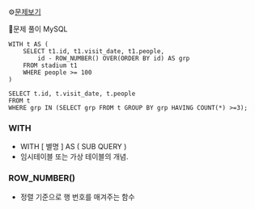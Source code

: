 ⚙[문제보기](https://leetcode.com/problems/human-traffic-of-stadium/)



🔎문제 풀이
MySQL
```MySQL
WITH t AS (
    SELECT t1.id, t1.visit_date, t1.people,
        id - ROW_NUMBER() OVER(ORDER BY id) AS grp 
    FROM stadium t1
    WHERE people >= 100
)

SELECT t.id, t.visit_date, t.people
FROM t
WHERE grp IN (SELECT grp FROM t GROUP BY grp HAVING COUNT(*) >=3);
```

### WITH
- WITH [ 별명 ] AS ( SUB QUERY )
- 임시테이블 또는 가상 테이블의 개념.

### ROW_NUMBER()
- 정렬 기준으로 행 번호를 매겨주는 함수


